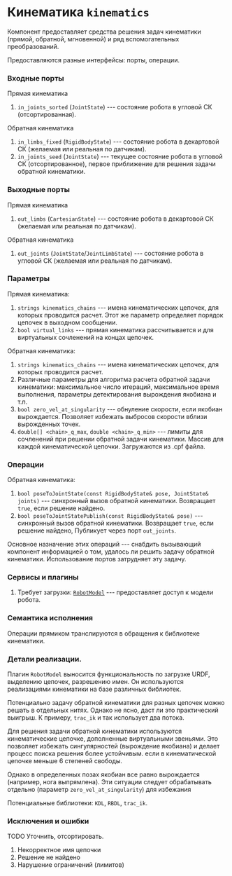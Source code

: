 Кинематика `kinematics`
=======================

Компонент предоставляет средства решения задач кинематики (прямой, обратной, мгновенной) 
и ряд вспомогательных преобразований.

Предоставляются разные интерфейсы: порты, операции.

### Входные порты

Прямая кинематика

1. `in_joints_sorted` (`JointState`) --- состояние робота в угловой СК (отсортированная).

Обратная кинематика

1. `in_limbs_fixed` (`RigidBodyState`) --- состояние робота в декартовой СК (желаемая или реальная по датчикам).
2. `in_joints_seed` (`JointState`) --- текущее состояние робота в угловой СК (отсортированное), первое приближение для решения задачи обратной кинематики.

### Выходные порты

Прямая кинематика

1. `out_limbs` (`CartesianState`) --- состояние робота в декартовой СК (желаемая или реальная по датчикам).

Обратная кинематика

1. `out_joints` (`JointState`/`JointLimbState`) --- состояние робота в угловой СК (желаемая или реальная по датчикам).


### Параметры

Прямая кинематика:
1. `strings kinematics_chains` --- имена кинематических цепочек, для которых проводится расчет. 
	Этот же параметр определяет порядок цепочек в выходном сообщении.
2. `bool virtual_links` --- прямая кинематика рассчитывается и для виртуальных сочленений на концах цепочек.

Обратная кинематика:
1. `strings kinematics_chains` --- имена кинематических цепочек, для которых проводится расчет. 
2. Различные параметры для алгоритма расчета обратной задачи кинематики: максимальное число итераций, максимальное время выполнения, 
    параметры детектирования вырождения якобиана и т.п.
3. `bool zero_vel_at_singularity` --- обнуление скорости, если якобиан вырождается. Позволяет избежать выбросов скорости вблизи вырожденных точек.
4. `double[] <chain>_q_max`, `double <chain>_q_min>` --- лимиты для сочленений при решении обратной задачи кинематики. Массив для каждой кинематической 
    цепочки. Загружаются из .cpf файла.

### Операции

Обратная кинематика:
1. `bool poseToJointState(const RigidBodyState& pose, JointState& joints)` --- синхронный вызов обратной кинематики. Возвращает `true`, если решение найдено.
2. `bool poseToJointStatePublish(const RigidBodyState& pose)` --- синхронный вызов обратной кинематики. Возвращает `true`, если решение найдено,
    Публикует через порт `out_joints`.

Основное назначение этих операций --- снабдить вызывающий компонент информацией о том, удалось ли решить задачу обратной кинематики.
Использование портов затрудняет эту задачу. 

### Сервисы и плагины

1. Требует загрузки: [`RobotModel`](plugin-robotmodel) --- предоставляет доступ к модели робота.

### Семантика исполнения

Операции прямиком транслируются в обращения к библиотеке кинематики.

### Детали реализации.

Плагин `RobotModel` выносится функциональность по загрузке URDF, выделению цепочек, разрешению имен. 
Он используются реализациями кинематики на базе различных библиотек.

Потенциально задачу обратной кинематики для разных цепочек можно решать в отдельных нитях. 
Однако не ясно, даст ли это практический выигрыш. К примеру, `trac_ik` и так использует два потока.

Для решения задачи обратной кинематики используются кинематические цепочке, дополненные виртуальными звеньями.
Это позволяет избежать сингулярностей (вырождение якобиана) и делает процесс поиска решения более устойчивым. 
если в кинематической цепочке меньше 6 степеней свободы.

Однако в определенных позах якобиан все равно вырождается (например, нога выпрямлена). Эти ситуации следует 
обрабатывать отдельно (параметр `zero_vel_at_singularity`) для избежания 

Потенциальные библиотеки: `KDL`, `RBDL`, `trac_ik`.

### Исключения и ошибки

TODO Уточнить, отсортировать.

1. Некорректное имя цепочки
2. Решение не найдено
3. Нарушение ограничений (лимитов)

